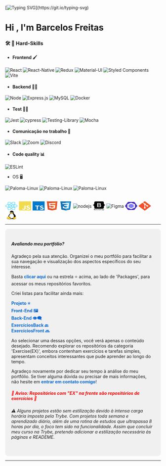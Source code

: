  
 [![Typing SVG](https://readme-typing-svg.herokuapp.com?font=Fira+Code&size=34&pause=1000&background=FFFFFF00&vCenter=true&width=600&height=60&lines=Hey+%F0%9F%91%8B+Welcome+to+my+profile;)](https://git.io/typing-svg)
<h1 align="left">Hi , I'm Barcelos Freitas</h1>



 <h3> 🛠  🔭 Hard-Skills </h3>
 
 - #### Frontend 🖌️
    
 ![React](https://img.shields.io/badge/React-20232A?style=for-the-badge&logo=react&logoColor=61DAFB)
    ![React-Native](https://img.shields.io/badge/React_Native-20232A?style=for-the-badge&logo=react&logoColor=61DAFB)
    ![Redux](https://img.shields.io/badge/redux-%23593d88.svg?style=for-the-badge&logo=redux&logoColor=white)
    ![Material-UI](https://img.shields.io/badge/Material--UI-0081CB?style=for-the-badge&logo=material-ui&logoColor=white)
    ![Styled Components](https://img.shields.io/badge/styled--components-DB7093?style=for-the-badge&logo=styled-components&logoColor=white)
    ![Vite](https://img.shields.io/badge/Vite-646CFF?style=for-the-badge&logo=vite&logoColor=white)

 

- #### Backend 👩‍💻
 ![Node](https://img.shields.io/badge/Node.js-339933?style=for-the-badge&logo=nodedotjs&logoColor=white)
 ![Express.js](https://img.shields.io/badge/express.js-%23404d59.svg?style=for-the-badge&logo=express&logoColor=%2361DAFB)
 ![MySQL](https://img.shields.io/badge/MySQL-4479A1?style=for-the-badge&logo=mysql&logoColor=white)
 ![Docker](https://img.shields.io/badge/docker-2496ED?style=for-the-badge&logo=docker&logoColor=white)


 - #### Test 👷‍♀️
 ![Jest](https://img.shields.io/badge/-jest-%23C21325?style=for-the-badge&logo=jest&logoColor=white)
 ![cypress](https://img.shields.io/badge/-cypress-%23E5E5E5?style=for-the-badge&logo=cypress&logoColor=058a5e)
 ![Testing-Library](https://img.shields.io/badge/-TestingLibrary-%23E33332?style=for-the-badge&logo=testing-library&logoColor=white)
 ![Mocha](https://img.shields.io/badge/-mocha-%238D6748?style=for-the-badge&logo=mocha&logoColor=white)

- #### Comunicação no trabalho 💬
![Slack](https://img.shields.io/badge/Slack-4A154B?style=for-the-badge&logo=slack&logoColor=white)
![Zoom](https://img.shields.io/badge/Zoom-2D8CFF?style=for-the-badge&logo=zoom&logoColor=white)
![Discord](https://img.shields.io/badge/Discord-5865F2?style=for-the-badge&logo=discord&logoColor=white)

- #### Code quality 📊
![ESLint](https://img.shields.io/badge/eslint-3A33D1?style=for-the-badge&logo=eslint&logoColor=white)

    
 - OS 🖥️
  <div style="display: inline_block">
  <img alt="Paloma-Linux" src="https://img.shields.io/badge/Ubuntu-E95420?style=for-the-badge&logo=ubuntu&logoColor=white">
  <img alt="Paloma-Linux" src="https://img.shields.io/badge/Windows-0078D6?style=for-the-badge&logo=windows&logoColor=white">
  <img alt="Paloma-Linux" src="https://img.shields.io/badge/Kali_Linux-557C94?style=for-the-badge&logo=kali-linux&logoColor=white&labelColor=557C94">
   
  </div><br>

<div align="left" valign="top"><br>
  <img align="center" alt="React" height="30" width="40" src="https://raw.githubusercontent.com/devicons/devicon/master/icons/react/react-original.svg">
  <img align="center" alt="Js" height="30" width="40" src="https://raw.githubusercontent.com/devicons/devicon/master/icons/javascript/javascript-plain.svg">
  <img align="center" alt="Js" height="30" width="40" src="https://raw.githubusercontent.com/devicons/devicon/master/icons/typescript/typescript-plain.svg">
  <img align="center" alt="HTML" height="30" width="40" src="https://raw.githubusercontent.com/devicons/devicon/master/icons/html5/html5-original.svg">
  <img align="center" alt="CSS" height="30" width="40" src="https://raw.githubusercontent.com/devicons/devicon/master/icons/css3/css3-original.svg">
  <img align="center" alt="nodejs" height="30" width="40" src="https://cdn.worldvectorlogo.com/logos/nodejs-icon.svg">
  <img align="center" alt="Boots" height="30" width="40" src="https://raw.githubusercontent.com/devicons/devicon/master/icons/bootstrap/bootstrap-plain-wordmark.svg">
  <img align="center" alt="Figma" height="30" width="40" src="https://www.vectorlogo.zone/logos/figma/figma-icon.svg">
  <img align="center" alt="ESLint" height="30" width="40" src="https://raw.githubusercontent.com/devicons/devicon/master/icons/eslint/eslint-original.svg">
  
  <img align="center" alt="git" height="30" width="40" src="https://raw.githubusercontent.com/devicons/devicon/master/icons/git/git-original.svg">
 <!-- <img align="center" alt="github" height="35" width="35" src="/assets/GitHub.png"> -->
  <img align="center" alt="linux" height="30" width="40" src="https://raw.githubusercontent.com/devicons/devicon/master/icons/linux/linux-original.svg">
</div>

---

<div style="background-color: #f0f0f0; padding: 20px; border-radius: 10px;">
    <h5 style="font-weight: bold;">Avaliando meu portfólio?</h5>
    <p>Agradeço pela sua atenção. Organizei o meu portfólio para facilitar a sua navegação e visualização dos aspectos específicos do seu interesse.</p>
    <p>Basta <a href="https://github.com/JoseBarceloss?tab=stars" target="_blank" style="color: #0366d6; text-decoration: none; font-weight: bold;">clicar aqui</a> ou na estrela ⭐ acima, ao lado de 'Packages', para acessar os meus repositórios favoritos.</p>
    <p>Criei listas para facilitar ainda mais:</p>
    <ul style="list-style-type: none; padding-left: 0;">
        <li><a href="https://github.com/stars/JoseBarceloss/lists/projeto" target="_blank" style="color: #0366d6; text-decoration: none; font-weight: bold;">Projeto ⭐</a></li>
        <li><a href="https://github.com/stars/JoseBarceloss/lists/front-end" target="_blank" style="color: #0366d6; text-decoration: none; font-weight: bold;">Front-End 🖼</a></li>
        <li><a href="https://github.com/stars/JoseBarceloss/lists/back-end" target="_blank" style="color: #0366d6; text-decoration: none; font-weight: bold;">Back-End 👁‍🗨</a></li>
        <li><a href="https://github.com/stars/JoseBarceloss/lists/exerc%C3%ADciosback" target="_blank" style="color: #0366d6; text-decoration: none; font-weight: bold;">ExercíciosBack 🔙 </a></li>
        <li><a href="https://github.com/stars/JoseBarceloss/lists/exerc%C3%ADciosfront" target="_blank" style="color: #0366d6; text-decoration: none; font-weight: bold;">ExercíciosFront 🔜 </a></li>
    </ul>
    <p>Ao selecionar uma dessas opções, você verá apenas o conteúdo desejado. Recomendo explorar os repositórios da categoria 'Exercise(EX)', embora contenham exercícios e tarefas simples, apresentam conceitos interessantes que pude aprender ao longo do tempo.</p>
    <p>Agradeço novamente por dedicar seu tempo à análise do meu portfólio. Se tiver alguma dúvida ou precisar de mais informações, não hesite em <a href="https://www.linkedin.com/in/jos%C3%A9domingos/" target="_blank" style="color: #0366d6; text-decoration: none; font-weight: bold;">entrar em contato comigo</a>!</p>
    <h5 style="color: red; font-weight: bold; margin-top: 20px;">🚨 Aviso: Repositórios com "EX" na frente são repositórios de exercícios 🚨</h5>
    <h6 style="font-style: italic; margin-top: 20px;">⚠️ Alguns projetos estão sem estilização devido à intensa carga horária imposta pela Trybe. Com projetos toda semana e aprendizado diário, além de uma rotina de estudos que ultrapassa 8 horas por dia, o foco tem sido na funcionalidade. Assim que concluir meu curso na Trybe, pretendo adicionar a estilização necessária às páginas e READEME.</h6>
</div>

---
